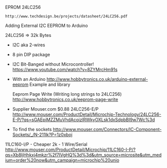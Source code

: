 ﻿
EPROM 24LC256

    http://www.techdesign.be/projects/datasheet/24LC256.pdf

Adding External I2C EEPROM to Arduino 

24LC256 => 32k Bytes
- I2C aka 2-wires
- 8 pin DIP package

- I2C Bit-Banged without Microcontroller!
    https://www.youtube.com/watch?v=8ZYMrcHm91s

- With an Arduino
    http://www.hobbytronics.co.uk/arduino-external-eeprom
    Example and library

    Eeprom Page Write (Writing long strings to 24LC256)
        http://www.hobbytronics.co.uk/eeprom-page-write

- Supplier Mouser.com $0.88
24LC256-E/P http://www.mouser.com/ProductDetail/Microchip-Technology/24LC256-E-P/?qs=sGAEpiMZZMuVhdAcoizlRWkyOXLsk1dxSdpbBI9w7Wc%3d

- To find the sockets
http://www.mouser.com/Connectors/IC-Component-Sockets/_/N-211lk?P=1z0xboj


11LC160-I/P - Cheaper 2k - 1 Wire/Serial
    http://www.mouser.com/ProductDetail/Microchip/11LC160-I-P/?qs=Xb8IjHhkxj4mkzr%2f7IVgHQ%3d%3d&utm_source=microsite&utm_medium=order%20now&utm_campaign=microchip%20unio

